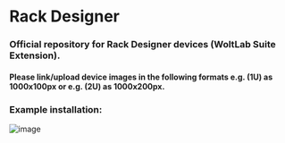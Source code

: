 # Rack Designer
### Official repository for Rack Designer devices (WoltLab Suite Extension).

#### Please link/upload device images in the following formats e.g. **(1U) as 1000x100px** or e.g. **(2U) as 1000x200px**.

### Example installation:
![image](https://github.com/Gamer08YT/rack-designer-repository/assets/31771657/3dd4d602-a7b0-4306-b944-510e5ab20d00)
